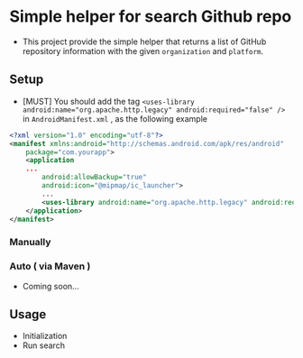 # Simple helper for search Github repo

- This project provide the simple helper that returns a list of GitHub repository information with the given `organization` and `platform`.

## Setup

- [MUST] You should add the tag `<uses-library android:name="org.apache.http.legacy" android:required="false" />` in `AndroidManifest.xml` , as the following example

```xml
<?xml version="1.0" encoding="utf-8"?>
<manifest xmlns:android="http://schemas.android.com/apk/res/android"
    package="com.yourapp">
    <application
    ...
        android:allowBackup="true"
        android:icon="@mipmap/ic_launcher">
        ...
        <uses-library android:name="org.apache.http.legacy" android:required="false" />
    </application>
</manifest>

```

### Manually

### Auto ( via Maven ) 
- Coming soon...

## Usage
- Initialization
- Run search
